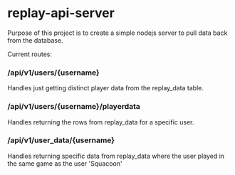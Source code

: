# replay-api-server

Purpose of this project is to create a simple nodejs server to pull data back from the database.

Current routes:
### /api/v1/users/{username}
Handles just getting distinct player data from the replay_data table.

### /api/v1/users/{username}/playerdata
Handles returning the rows from replay_data for a specific user.

### /api/v1/user_data/{username}
Handles returning specific data from replay_data where the user played in the same game as the user 'Squacoon'

